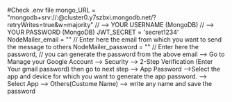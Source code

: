 #Check .env file
mongo_URL = "mongodb+srv://<username>:<password>@cluster0.y7szbxi.mongodb.net/?retryWrites=true&w=majority"
// <username> --> YOUR USERNAME (MongoDB)
// <password> --> YOUR PASSWORD (MongoDB)
JWT_SECRET = 'secret1234'
NodeMailer_email = ""         // Enter here the email from which you want to send the message to others
NodeMailer_password = ""      // Enter here the password, 
// you can generate the password from the above email 
--> Go to Manage your Google Account
--> Security
--> 2-Step Verification  (Enter Your gmail password) then go to next step
--> App Password
    -->Select the app and device for which you want to generate the app password.
       --> Select App
           --> Others(Custome Name)
              --> write any name and save the password 
